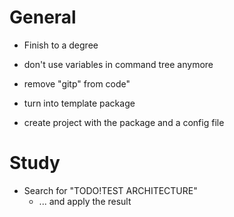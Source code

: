 
# General
- Finish to a degree
- don't use variables in command tree anymore

- remove "gitp" from code"
- turn into template package
- create project with the package and a config file

# Study
- Search for "TODO!TEST ARCHITECTURE"
  - ... and apply the result

